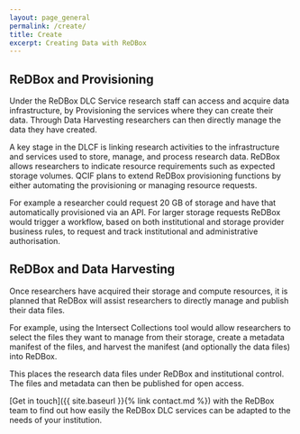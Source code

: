 ```yaml
---
layout: page_general
permalink: /create/
title: Create
excerpt: Creating Data with ReDBox
---
```



## ReDBox and Provisioning

Under the ReDBox DLC Service research staff can access and acquire data infrastructure, 
by Provisioning the services where they can create their data.
Through Data Harvesting researchers can then directly manage the data they have created.

A key stage in the DLCF is linking research activities to the infrastructure and 
services used to store, manage, and process research data.
ReDBox allows researchers to indicate resource requirements such as expected storage volumes.
QCIF plans to extend ReDBox provisioning functions by either automating the provisioning or managing resource requests.

For example a researcher could request 20 GB of storage and have that automatically provisioned via an API.
For larger storage requests ReDBox would trigger a workflow, based on both institutional and storage provider business rules,
to request and track institutional and administrative authorisation.

## ReDBox and Data Harvesting

Once researchers have acquired their storage and compute resources, it is planned that ReDBox will assist researchers 
to directly manage and publish their data files.

For example, using the Intersect Collections tool would allow researchers to select the files they want to manage from 
their storage, create a metadata manifest of the files, 
and harvest the manifest (and optionally the data files) into ReDBox.

This places the research data files under ReDBox and institutional control.
The files and metadata can then be published for open access.

[Get in touch]({{ site.baseurl }}{% link contact.md %})
with the ReDBox team to find out how easily the ReDBox DLC services can be adapted to the needs of your institution.